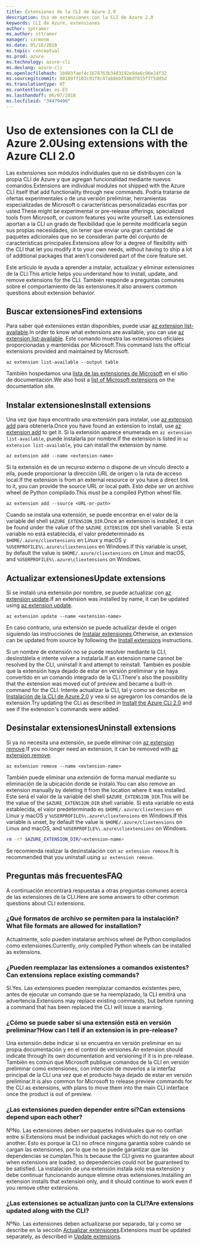 ```yaml
---
title: Extensiones de la CLI de Azure 2.0
description: Uso de extensiones con la CLI de Azure 2.0
keywords: CLI de Azure, extensiones
author: sptramer
ms.author: sttramer
manager: carmonm
ms.date: 05/16/2018
ms.topic: conceptual
ms.prod: azure
ms.technology: azure-cli
ms.devlang: azure-cli
ms.openlocfilehash: 1b983faef4c1678763b3483192e94a6c96e24f32
ms.sourcegitcommit: 80189ff103c91f8c47ab8ebf586df815fff5dd5d
ms.translationtype: HT
ms.contentlocale: es-ES
ms.lasthandoff: 06/07/2018
ms.locfileid: "34479490"
---
```

# <a name="using-extensions-with-the-azure-cli-20"></a><span data-ttu-id="06d0a-104">Uso de extensiones con la CLI de Azure 2.0</span><span class="sxs-lookup"><span data-stu-id="06d0a-104">Using extensions with the Azure CLI 2.0</span></span>

<span data-ttu-id="06d0a-105">Las extensiones son módulos individuales que no se distribuyen con la propia CLI de Azure y que agregan funcionalidad mediante nuevos comandos.</span><span class="sxs-lookup"><span data-stu-id="06d0a-105">Extensions are individual modules not shipped with the Azure CLI itself that add functionality through new commands.</span></span> <span data-ttu-id="06d0a-106">Podría tratarse de ofertas experimentales o de una versión preliminar, herramientas especializadas de Microsoft o características personalizadas escritas por usted.</span><span class="sxs-lookup"><span data-stu-id="06d0a-106">These might be experimental or pre-release offerings, specialized tools from Microsoft, or custom features you write yourself.</span></span> <span data-ttu-id="06d0a-107">Las extensiones aportan a la CLI un grado de flexibilidad que le permite modificarla según sus propias necesidades, sin tener que enviar una gran cantidad de paquetes adicionales que no se consideran parte del conjunto de características principales.</span><span class="sxs-lookup"><span data-stu-id="06d0a-107">Extensions allow for a degree of flexibility with the CLI that let you modify it to your own needs, without having to ship a lot of additional packages that aren't considered part of the core feature set.</span></span>

<span data-ttu-id="06d0a-108">Este artículo le ayuda a aprender a instalar, actualizar y eliminar extensiones de la CLI.</span><span class="sxs-lookup"><span data-stu-id="06d0a-108">This article helps you understand how to install, update, and remove extensions for the CLI.</span></span> <span data-ttu-id="06d0a-109">También responde a preguntas comunes sobre el comportamiento de las extensiones.</span><span class="sxs-lookup"><span data-stu-id="06d0a-109">It also answers common questions about extension behavior.</span></span>

## <a name="find-extensions"></a><span data-ttu-id="06d0a-110">Buscar extensiones</span><span class="sxs-lookup"><span data-stu-id="06d0a-110">Find extensions</span></span>

<span data-ttu-id="06d0a-111">Para saber qué extensiones están disponibles, puede usar [az extension list-available](/cli/azure/extension#az-extension-list-available).</span><span class="sxs-lookup"><span data-stu-id="06d0a-111">In order to know what extensions are available, you can use [az extension list-available](/cli/azure/extension#az-extension-list-available).</span></span> <span data-ttu-id="06d0a-112">Este comando muestra las extensiones oficiales proporcionadas y mantenidas por Microsoft.</span><span class="sxs-lookup"><span data-stu-id="06d0a-112">This command lists the official extensions provided and maintained by Microsoft.</span></span>

```azurecli-interactive
az extension list-available --output table
```

<span data-ttu-id="06d0a-113">También hospedamos una [lista de las extensiones de Microsoft](azure-cli-extensions-list.md) en el sitio de documentación.</span><span class="sxs-lookup"><span data-stu-id="06d0a-113">We also host a [list of Microsoft extensions](azure-cli-extensions-list.md) on the documentation site.</span></span>

## <a name="install-extensions"></a><span data-ttu-id="06d0a-114">Instalar extensiones</span><span class="sxs-lookup"><span data-stu-id="06d0a-114">Install extensions</span></span>

<span data-ttu-id="06d0a-115">Una vez que haya encontrado una extensión para instalar, use [az extension add](https://docs.microsoft.com/cli/azure/extension#az-extension-add) para obtenerla.</span><span class="sxs-lookup"><span data-stu-id="06d0a-115">Once you have found an extension to install, use [az extension add](https://docs.microsoft.com/cli/azure/extension#az-extension-add) to get it.</span></span> <span data-ttu-id="06d0a-116">Si la extensión aparece enumerada en `az extension list-available`, puede instalarla por nombre.</span><span class="sxs-lookup"><span data-stu-id="06d0a-116">If the extension is listed in `az extension list-available`, you can install the extension by name.</span></span>

```azurecli-interactive
az extension add --name <extension-name>
```

<span data-ttu-id="06d0a-117">Si la extensión es de un recurso externo o dispone de un vínculo directo a ella, puede proporcionar la dirección URL de origen o la ruta de acceso local.</span><span class="sxs-lookup"><span data-stu-id="06d0a-117">If the extension is from an external resource or you have a direct link to it, you can provide the source URL or local path.</span></span> <span data-ttu-id="06d0a-118">Esto _debe_ ser un archivo wheel de Python compilado.</span><span class="sxs-lookup"><span data-stu-id="06d0a-118">This _must_ be a compiled Python wheel file.</span></span>

```azurecli-interactive
az extension add --source <URL-or-path>
```

<span data-ttu-id="06d0a-119">Cuando se instala una extensión, se puede encontrar en el valor de la variable del shell `$AZURE_EXTENSION_DIR`.</span><span class="sxs-lookup"><span data-stu-id="06d0a-119">Once an extension is installed, it can be found under the value of the `$AZURE_EXTENSION_DIR` shell variable.</span></span> <span data-ttu-id="06d0a-120">Si esta variable no está establecida, el valor predeterminado es `$HOME/.azure/cliextensions` en Linux y macOS y `%USERPROFILE%\.azure\cliextensions` en Windows.</span><span class="sxs-lookup"><span data-stu-id="06d0a-120">If this variable is unset, by default the value is `$HOME/.azure/cliextensions` on Linux and macOS, and `%USERPROFILE%\.azure\cliextensions` on Windows.</span></span>

## <a name="update-extensions"></a><span data-ttu-id="06d0a-121">Actualizar extensiones</span><span class="sxs-lookup"><span data-stu-id="06d0a-121">Update extensions</span></span>

<span data-ttu-id="06d0a-122">Si se instaló una extensión por nombre, se puede actualizar con [az extension update](https://docs.microsoft.com/cli/azure/extension#az-extension-update).</span><span class="sxs-lookup"><span data-stu-id="06d0a-122">If an extension was installed by name, it can be updated using [az extension update](https://docs.microsoft.com/cli/azure/extension#az-extension-update).</span></span>

```azurecli-interactive
az extension update --name <extension-name>
```

<span data-ttu-id="06d0a-123">En caso contrario, una extensión se puede actualizar desde el origen siguiendo las instrucciones de [Instalar extensiones](#install-extensions).</span><span class="sxs-lookup"><span data-stu-id="06d0a-123">Otherwise, an extension can be updated from source by following the [Install extensions](#install-extensions) instructions.</span></span>

<span data-ttu-id="06d0a-124">Si un nombre de extensión no se puede resolver mediante la CLI, desinstálela e intente volver a instalarla.</span><span class="sxs-lookup"><span data-stu-id="06d0a-124">If an extension name cannot be resolved by the CLI, uninstall it and attempt to reinstall.</span></span> <span data-ttu-id="06d0a-125">También es posible que la extensión haya dejado de estar en versión preliminar y se haya convertido en un comando integrado de la CLI.</span><span class="sxs-lookup"><span data-stu-id="06d0a-125">There's also the possibility that the extension was moved out of preview and became a built-in command for the CLI.</span></span> <span data-ttu-id="06d0a-126">Intente actualizar la CLI, tal y como se describe en [Instalación de la CLI de Azure 2.0](install-azure-cli.md) y vea si se agregaron los comandos de la extensión.</span><span class="sxs-lookup"><span data-stu-id="06d0a-126">Try updating the CLI as described in [Install the Azure CLI 2.0](install-azure-cli.md) and see if the extension's commands were added.</span></span> 

## <a name="uninstall-extensions"></a><span data-ttu-id="06d0a-127">Desinstalar extensiones</span><span class="sxs-lookup"><span data-stu-id="06d0a-127">Uninstall extensions</span></span>

<span data-ttu-id="06d0a-128">Si ya no necesita una extensión, se puede eliminar con [az extension remove](https://docs.microsoft.com/cli/azure/extension#az-extension-remove).</span><span class="sxs-lookup"><span data-stu-id="06d0a-128">If you no longer need an extension, it can be removed with [az extension remove](https://docs.microsoft.com/cli/azure/extension#az-extension-remove).</span></span>

```azurecli-interactive
az extension remove --name <extension-name>
```

<span data-ttu-id="06d0a-129">También puede eliminar una extensión de forma manual mediante su eliminación de la ubicación donde se instaló.</span><span class="sxs-lookup"><span data-stu-id="06d0a-129">You can also remove an extension manually by deleting it from the location where it was installed.</span></span> <span data-ttu-id="06d0a-130">Este será el valor de la variable del shell `$AZURE_EXTENSION_DIR`.</span><span class="sxs-lookup"><span data-stu-id="06d0a-130">This will be the value of the `$AZURE_EXTENSION_DIR` shell variable.</span></span> <span data-ttu-id="06d0a-131">Si esta variable no está establecida, el valor predeterminado es `$HOME/.azure/cliextensions` en Linux y macOS y `%USERPROFILE%\.azure\cliextensions` en Windows.</span><span class="sxs-lookup"><span data-stu-id="06d0a-131">If this variable is unset, by default the value is `$HOME/.azure/cliextensions` on Linux and macOS, and `%USERPROFILE%\.azure\cliextensions` on Windows.</span></span>

```bash
rm -rf $AZURE_EXTENSION_DIR/<extension-name>
```

<span data-ttu-id="06d0a-132">Se recomienda realizar la desinstalación con `az extension remove`.</span><span class="sxs-lookup"><span data-stu-id="06d0a-132">It is recommended that you uninstall using `az extension remove`.</span></span>

## <a name="faq"></a><span data-ttu-id="06d0a-133">Preguntas más frecuentes</span><span class="sxs-lookup"><span data-stu-id="06d0a-133">FAQ</span></span>

<span data-ttu-id="06d0a-134">A continuación encontrará respuestas a otras preguntas comunes acerca de las extensiones de la CLI.</span><span class="sxs-lookup"><span data-stu-id="06d0a-134">Here are some answers to other common questions about CLI extensions.</span></span>

### <a name="what-file-formats-are-allowed-for-installation"></a><span data-ttu-id="06d0a-135">¿Qué formatos de archivo se permiten para la instalación?</span><span class="sxs-lookup"><span data-stu-id="06d0a-135">What file formats are allowed for installation?</span></span>

<span data-ttu-id="06d0a-136">Actualmente, solo pueden instalarse archivos wheel de Python compilados como extensiones.</span><span class="sxs-lookup"><span data-stu-id="06d0a-136">Currently, only compiled Python wheels can be installed as extensions.</span></span>

### <a name="can-extensions-replace-existing-commands"></a><span data-ttu-id="06d0a-137">¿Pueden reemplazar las extensiones a comandos existentes?</span><span class="sxs-lookup"><span data-stu-id="06d0a-137">Can extensions replace existing commands?</span></span>

<span data-ttu-id="06d0a-138">Sí.</span><span class="sxs-lookup"><span data-stu-id="06d0a-138">Yes.</span></span> <span data-ttu-id="06d0a-139">Las extensiones pueden reemplazar comandos existentes pero, antes de ejecutar un comando que se ha reemplazado, la CLI emitirá una advertencia.</span><span class="sxs-lookup"><span data-stu-id="06d0a-139">Extensions may replace existing commands, but before running a command that has been replaced the CLI will issue a warning.</span></span>

### <a name="how-can-i-tell-if-an-extension-is-in-pre-release"></a><span data-ttu-id="06d0a-140">¿Cómo se puede saber si una extensión está en versión preliminar?</span><span class="sxs-lookup"><span data-stu-id="06d0a-140">How can I tell if an extension is in pre-release?</span></span>

<span data-ttu-id="06d0a-141">Una extensión debe indicar si se encuentra en versión preliminar en su propia documentación y en el control de versiones.</span><span class="sxs-lookup"><span data-stu-id="06d0a-141">An extension should indicate through its own documentation and versioning if it is in pre-release.</span></span> <span data-ttu-id="06d0a-142">También es común que Microsoft publique comandos de la CLI en versión preliminar como extensiones, con intención de moverlos a la interfaz principal de la CLI una vez que el producto haya dejado de estar en versión preliminar.</span><span class="sxs-lookup"><span data-stu-id="06d0a-142">It is also common for Microsoft to release preview commands for the CLI as extensions, with plans to move them into the main CLI interface once the product is out of preview.</span></span>

### <a name="can-extensions-depend-upon-each-other"></a><span data-ttu-id="06d0a-143">¿Las extensiones pueden depender entre sí?</span><span class="sxs-lookup"><span data-stu-id="06d0a-143">Can extensions depend upon each other?</span></span>

<span data-ttu-id="06d0a-144">Nº</span><span class="sxs-lookup"><span data-stu-id="06d0a-144">No.</span></span> <span data-ttu-id="06d0a-145">Las extensiones deben ser paquetes individuales que no confían entre sí.</span><span class="sxs-lookup"><span data-stu-id="06d0a-145">Extensions must be individual packages which do not rely on one another.</span></span> <span data-ttu-id="06d0a-146">Esto es porque la CLI no ofrece ninguna garantía sobre cuándo se cargan las extensiones, por lo que no se puede garantizar que las dependencias se cumplan.</span><span class="sxs-lookup"><span data-stu-id="06d0a-146">This is because the CLI gives no guarantee about when extensions are loaded, so dependencies could not be guaranteed to be satisfied.</span></span> <span data-ttu-id="06d0a-147">La instalación de una extensión instala solo esa extensión y debe continuar funcionando aunque elimine otras extensiones.</span><span class="sxs-lookup"><span data-stu-id="06d0a-147">Installing an extension installs that extension only, and it should continue to work even if you remove other extensions.</span></span>

### <a name="are-extensions-updated-along-with-the-cli"></a><span data-ttu-id="06d0a-148">¿Las extensiones se actualizan junto con la CLI?</span><span class="sxs-lookup"><span data-stu-id="06d0a-148">Are extensions updated along with the CLI?</span></span>

<span data-ttu-id="06d0a-149">Nº</span><span class="sxs-lookup"><span data-stu-id="06d0a-149">No.</span></span> <span data-ttu-id="06d0a-150">Las extensiones deben actualizarse por separado, tal y como se describe en la sección [Actualizar extensiones](#update-extensions).</span><span class="sxs-lookup"><span data-stu-id="06d0a-150">Extensions must be updated separately, as described in [Update extensions](#update-extensions).</span></span>
